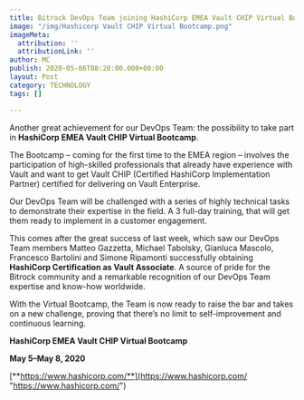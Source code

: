 ```yaml
---
title: Bitrock DevOps Team joining HashiCorp EMEA Vault CHIP Virtual Bootcamp
image: "/img/Hashicorp Vault CHIP Virtual Bootcamp.png"
imageMeta:
  attribution: ''
  attributionLink: ''
author: MC
publish: 2020-05-06T08:20:00.000+00:00
layout: Post
category: TECHNOLOGY
tags: []

---
```

Another great achievement for our DevOps Team: the possibility to take part in **HashiCorp EMEA Vault CHIP Virtual Bootcamp**.

The Bootcamp – coming for the first time to the EMEA region – involves the participation of high-skilled professionals that already have experience with Vault and want to get Vault CHIP (Certified HashiCorp Implementation Partner) certified for delivering on Vault Enterprise.

Our DevOps Team will be challenged with a series of highly technical tasks to demonstrate their expertise in the field. A 3 full-day training, that will get them ready to implement in a customer engagement.

This comes after the great success of last week, which saw our DevOps Team members Matteo Gazzetta, Michael Tabolsky, Gianluca Mascolo, Francesco Bartolini and Simone Ripamonti successfully obtaining **HashiCorp Certification as Vault Associate**. A source of pride for the Bitrock community and a remarkable recognition of our DevOps Team expertise and know-how worldwide.

With the Virtual Bootcamp, the Team is now ready to raise the bar and takes on a new challenge, proving that there’s no limit to self-improvement and continuous learning.

**HashiCorp EMEA Vault CHIP Virtual Bootcamp**

**May 5–May 8, 2020**

[**https://www.hashicorp.com/**](https://www.hashicorp.com/ "https://www.hashicorp.com/")
